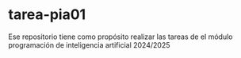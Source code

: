 # tarea-pia01
Ese repositorio tiene como propósito realizar las tareas de el módulo programación de inteligencia artificial 2024/2025
